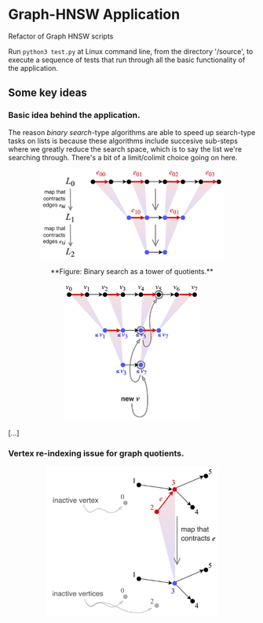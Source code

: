 # Graph-HNSW Application
Refactor of Graph HNSW scripts

Run ```python3 test.py``` at Linux command line, from the directory '/source', to execute a sequence of tests that run through all the basic functionality of the application.

## Some key ideas
### Basic idea behind the application.
The reason *binary search*-type algorithms are able to speed up search-type tasks on lists is because these algorithms include succesive sub-steps where we greatly reduce the search space, which is to say the list we're searching through. There's a bit of a limit/colimit choice going on here.
<p align="center">
  <img src="https://github.com/TYLERSFOSTER/Graph-HNSW/blob/main/documentation/material/quotient_binary_search_01.jpg" alt="drawing" width="375"/>
</p>
<p align="center">
  **Figure: Binary search as a tower of quotients.**
</p>
<p align="center">
<img src="https://github.com/TYLERSFOSTER/Graph-HNSW/blob/main/documentation/material/quotient_binary_search_02.jpg" alt="drawing" width="280"/>
</p>
[...]

### Vertex re-indexing issue for graph quotients.
<p align="center">
<img src="https://github.com/TYLERSFOSTER/Graph-HNSW/blob/main/documentation/material/inactive_vertices.jpg" alt="drawing" width="350"/>
</p>

